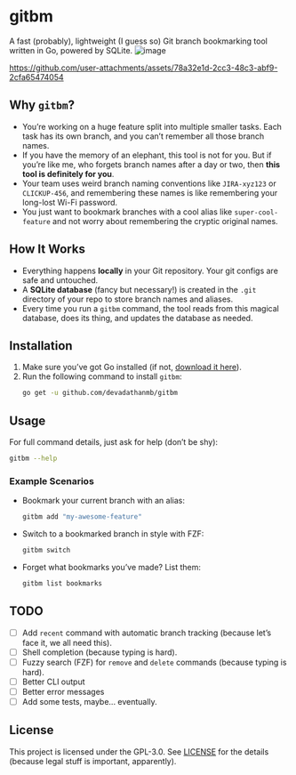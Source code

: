 # gitbm
A fast (probably), lightweight (I guess so) Git branch bookmarking tool written in Go, powered by SQLite.
![image](https://github.com/user-attachments/assets/b14111e2-cb41-4a4b-91aa-8fafec07aa7a)

https://github.com/user-attachments/assets/78a32e1d-2cc3-48c3-abf9-2cfa65474054

## Why `gitbm`?
- You’re working on a huge feature split into multiple smaller tasks. Each task has its own branch, and you can’t remember all those branch names.
- If you have the memory of an elephant, this tool is not for you. But if you’re like me, who forgets branch names after a day or two, then **this tool is definitely for you**.
- Your team uses weird branch naming conventions like `JIRA-xyz123` or `CLICKUP-456`, and remembering these names is like remembering your long-lost Wi-Fi password.
- You just want to bookmark branches with a cool alias like `super-cool-feature` and not worry about remembering the cryptic original names.

## How It Works
- Everything happens **locally** in your Git repository. Your git configs are safe and untouched.
- A **SQLite database** (fancy but necessary!) is created in the `.git` directory of your repo to store branch names and aliases.
- Every time you run a `gitbm` command, the tool reads from this magical database, does its thing, and updates the database as needed.

## Installation
1. Make sure you’ve got Go installed (if not, [download it here](https://golang.org/dl/)).
2. Run the following command to install `gitbm`:
    ```bash
    go get -u github.com/devadathanmb/gitbm
    ```

## Usage
For full command details, just ask for help (don’t be shy):
```bash
gitbm --help
```

### Example Scenarios
- Bookmark your current branch with an alias:
    ```bash
    gitbm add "my-awesome-feature"
    ```

- Switch to a bookmarked branch in style with FZF:
    ```bash
    gitbm switch
    ```

- Forget what bookmarks you’ve made? List them:
    ```bash
    gitbm list bookmarks
    ```

## TODO
- [ ] Add `recent` command with automatic branch tracking (because let’s face it, we all need this).
- [ ] Shell completion (because typing is hard).
- [ ] Fuzzy search (FZF) for `remove` and `delete` commands (because typing is hard).
- [ ] Better CLI output
- [ ] Better error messages
- [ ] Add some tests, maybe... eventually.

## License
This project is licensed under the GPL-3.0. See [LICENSE](LICENSE.md) for the details (because legal stuff is important, apparently).
